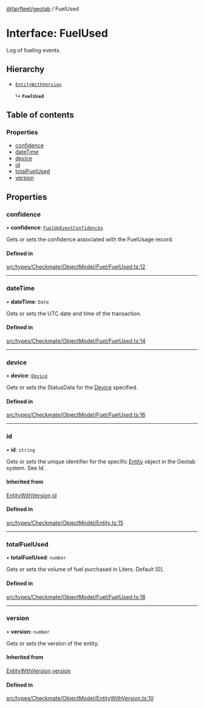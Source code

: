 [@fairfleet/geotab](../README.md) / FuelUsed

# Interface: FuelUsed

Log of fueling events.

## Hierarchy

- [`EntityWithVersion`](EntityWithVersion.md)

  ↳ **`FuelUsed`**

## Table of contents

### Properties

- [confidence](FuelUsed.md#confidence)
- [dateTime](FuelUsed.md#datetime)
- [device](FuelUsed.md#device)
- [id](FuelUsed.md#id)
- [totalFuelUsed](FuelUsed.md#totalfuelused)
- [version](FuelUsed.md#version)

## Properties

### confidence

• **confidence**: [`FuelUpEventConfidences`](../README.md#fuelupeventconfidences)

Gets or sets the confidence associated with the FuelUsage record.

#### Defined in

[src/types/Checkmate/ObjectModel/Fuel/FuelUsed.ts:12](https://github.com/fairfleet/geotab/blob/b682f10/src/types/Checkmate/ObjectModel/Fuel/FuelUsed.ts#L12)

___

### dateTime

• **dateTime**: `Date`

Gets or sets the UTC date and time of the transaction.

#### Defined in

[src/types/Checkmate/ObjectModel/Fuel/FuelUsed.ts:14](https://github.com/fairfleet/geotab/blob/b682f10/src/types/Checkmate/ObjectModel/Fuel/FuelUsed.ts#L14)

___

### device

• **device**: [`Device`](Device.md)

Gets or sets the StatusData for the [Device](Device.md) specified.

#### Defined in

[src/types/Checkmate/ObjectModel/Fuel/FuelUsed.ts:16](https://github.com/fairfleet/geotab/blob/b682f10/src/types/Checkmate/ObjectModel/Fuel/FuelUsed.ts#L16)

___

### id

• **id**: `string`

Gets or sets the unique identifier for the specific [Entity](Entity.md) object in the Geotab system. See Id.

#### Inherited from

[EntityWithVersion](EntityWithVersion.md).[id](EntityWithVersion.md#id)

#### Defined in

[src/types/Checkmate/ObjectModel/Entity.ts:15](https://github.com/fairfleet/geotab/blob/b682f10/src/types/Checkmate/ObjectModel/Entity.ts#L15)

___

### totalFuelUsed

• **totalFuelUsed**: `number`

Gets or sets the volume of fuel purchased in Liters. Default [0].

#### Defined in

[src/types/Checkmate/ObjectModel/Fuel/FuelUsed.ts:18](https://github.com/fairfleet/geotab/blob/b682f10/src/types/Checkmate/ObjectModel/Fuel/FuelUsed.ts#L18)

___

### version

• **version**: `number`

Gets or sets the version of the entity.

#### Inherited from

[EntityWithVersion](EntityWithVersion.md).[version](EntityWithVersion.md#version)

#### Defined in

[src/types/Checkmate/ObjectModel/EntityWithVersion.ts:10](https://github.com/fairfleet/geotab/blob/b682f10/src/types/Checkmate/ObjectModel/EntityWithVersion.ts#L10)
